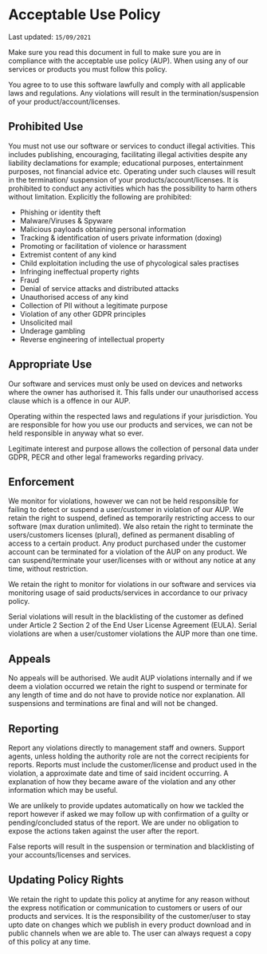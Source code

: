 # Acceptable Use Policy

Last updated: `15/09/2021`

Make sure you read this document in full to make sure you are
in compliance with the acceptable use policy (AUP). When using
any of our services or products you must follow this policy.

You agree to to use this software lawfully and comply with all
applicable laws and regulations. Any violations will result in
the termination/suspension of your product/account/licenses.

## Prohibited Use

You must not use our software or services to conduct illegal
activities. This includes publishing, encouraging, facilitating
illegal activities despite any liability declamations for example;
educational purposes, entertainment purposes, not financial advice
etc. Operating under such clauses will result in the termination/
suspension of your products/account/licenses. It is prohibited to
conduct any activities which has the possibility to harm others
without limitation. Explicitly the following are prohibited:

- Phishing or identity theft
- Malware/Viruses & Spyware
- Malicious payloads obtaining personal information
- Tracking & identification of users private information (doxing)
- Promoting or facilitation of violence or harassment
- Extremist content of any kind
- Child exploitation including the use of phycological sales practises
- Infringing ineffectual property rights
- Fraud
- Denial of service attacks and distributed attacks
- Unauthorised access of any kind
- Collection of PII without a legitimate purpose
- Violation of any other GDPR principles
- Unsolicited mail
- Underage gambling
- Reverse engineering of intellectual property

## Appropriate Use

Our software and services must only be used on devices and networks
where the owner has authorised it. This falls under our unauthorised
access clause which is a offence in our AUP.

Operating within the respected laws and regulations if your jurisdiction.
You are responsible for how you use our products and services, we can not
be held responsible in anyway what so ever.

Legitimate interest and purpose allows the collection of personal data
under GDPR, PECR and other legal frameworks regarding privacy.

## Enforcement

We monitor for violations, however we can not be held responsible for
failing to detect or suspend a user/customer in violation of our AUP.
We retain the right to suspend, defined as temporarily restricting
access to our software (max duration unlimited). We also retain the right
to terminate the users/customers licenses (plural), defined as permanent
disabling of access to a certain product. Any product purchased under the
customer account can be terminated for a violation of the AUP on any
product. We can suspend/terminate your user/licenses with or without any
notice at any time, without restriction.

We retain the right to monitor for violations in our software and services
via monitoring usage of said products/services in accordance to our privacy
policy.

Serial violations will result in the blacklisting of the customer as defined
under Article 2 Section 2 of the End User License Agreement (EULA). Serial
violations are when a user/customer violations the AUP more than one time.

## Appeals

No appeals will be authorised. We audit AUP violations internally and
if we deem a violation occurred we retain the right to suspend or terminate
for any length of time and do not have to provide notice nor explanation.
All suspensions and terminations are final and will not be changed.

## Reporting

Report any violations directly to management staff and owners. Support agents,
unless holding the authority role are not the correct recipients for reports.
Reports must include the customer/license and product used in the violation, a
approximate date and time of said incident occurring. A explanation of how they
became aware of the violation and any other information which may be useful.

We are unlikely to provide updates automatically on how we tackled the report
however if asked we may follow up with confirmation of a guilty or
pending/concluded status of the report. We are under no obligation to expose
the actions taken against the user after the report.

False reports will result in the suspension or termination and blacklisting
of your accounts/licenses and services.

## Updating Policy Rights

We retain the right to update this policy at anytime for any reason without the express
notification or communication to customers or users of our products and services. It is
the responsibility of the customer/user to stay upto date on changes which we publish in
every product download and in public channels when we are able to. The user can always
request a copy of this policy at any time.

